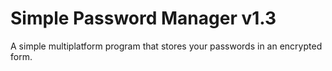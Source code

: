 # Simple Password Manager v1.3
A simple multiplatform program that stores your passwords in an encrypted form.
